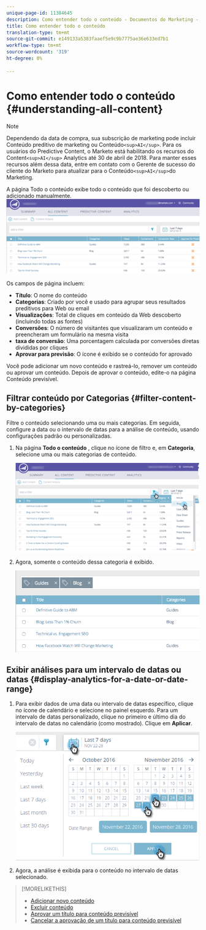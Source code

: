 ```yaml
---
unique-page-id: 11384645
description: Como entender todo o conteúdo - Documentos do Marketing - Documentação do produto
title: Como entender todo o conteúdo
translation-type: tm+mt
source-git-commit: e149133a5383faaef5e9c9b7775ae36e633ed7b1
workflow-type: tm+mt
source-wordcount: '319'
ht-degree: 0%

---
```



# Como entender todo o conteúdo {#understanding-all-content}

>[!NOTE]
>
>Dependendo da data de compra, sua subscrição de marketing pode incluir Conteúdo preditivo de marketing ou Conteúdo`<sup>AI</sup>`. Para os usuários do Predictive Content, o Marketo está habilitando os recursos do Content`<sup>AI</sup>` Analytics até 30 de abril de 2018. Para manter esses recursos além dessa data, entre em contato com o Gerente de sucesso do cliente do Marketo para atualizar para o Conteúdo`<sup>AI</sup>`do Marketing.

A página Todo o conteúdo exibe todo o conteúdo que foi descoberto ou adicionado manualmente.   ![](assets/image2017-10-3-9-3a4-3a56.png)

Os campos de página incluem:

* **Título**: O nome do conteúdo
* **Categorias**: Criado por você e usado para agrupar seus resultados preditivos para Web ou email
* **Visualizações**: Total de cliques em conteúdo da Web descoberto (incluindo todas as fontes)
* **Conversões**: O número de visitantes que visualizaram um conteúdo e preencheram um formulário na mesma visita
* **taxa de conversão**: Uma porcentagem calculada por conversões diretas divididas por cliques
* **Aprovar para previsão**: O ícone é exibido se o conteúdo for aprovado

Você pode adicionar um novo conteúdo e rastreá-lo, remover um conteúdo ou aprovar um conteúdo. Depois de aprovar o conteúdo, edite-o na página Conteúdo previsível.

## Filtrar conteúdo por Categorias  {#filter-content-by-categories}

Filtre o conteúdo selecionando uma ou mais categorias. Em seguida, configure a data ou o intervalo de datas para a análise de conteúdo, usando configurações padrão ou personalizadas.

1. Na página **Todo o conteúdo** , clique no ícone de filtro e, em **Categoria**, selecione uma ou mais categorias de conteúdo.

   ![](assets/image2017-10-3-9-3a5-3a52.png)

1. Agora, somente o conteúdo dessa categoria é exibido.

   ![](assets/image2017-10-3-9-3a6-3a23.png)

## Exibir análises para um intervalo de datas ou datas {#display-analytics-for-a-date-or-date-range}

1. Para exibir dados de uma data ou intervalo de datas específico, clique no ícone de calendário e selecione no painel esquerdo. Para um intervalo de datas personalizado, clique no primeiro e último dia do intervalo de datas no calendário (como mostrado). Clique em **Aplicar**.

   ![](assets/all-content-calendar-filter-hands.png)

1. Agora, a análise é exibida para o conteúdo no intervalo de datas selecionado.

>[!MORELIKETHIS]
>
>* [Adicionar novo conteúdo](add-new-content.md)
>* [Excluir conteúdo](delete-content.md)
>* [Aprovar um título para conteúdo previsível](approve-a-title-for-predictive-content.md)
>* [Cancelar a aprovação de um título para conteúdo previsível](unapprove-a-title-for-predictive-content.md)

>



